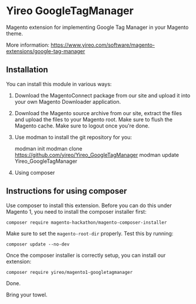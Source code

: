 # Yireo GoogleTagManager
Magento extension for implementing Google Tag Manager in your Magento theme.

More information: https://www.yireo.com/software/magento-extensions/google-tag-manager

## Installation
You can install this module in various ways:

1) Download the MagentoConnect package from our site and upload it into your own Magento
Downloader application.

2) Download the Magento source archive from our site, extract the files and upload the
files to your Magento root. Make sure to flush the Magento cache. Make sure to logout 
once you're done.

3) Use modman to install the git repository for you:

    modman init
    modman clone https://github.com/yireo/Yireo_GoogleTagManager
    modman update Yireo_GoogleTagManager

4) Using composer

## Instructions for using composer

Use composer to install this extension. Before you can do this under Magento 1, you need to install the composer installer first:

    composer require magento-hackathon/magento-composer-installer

Make sure to set the `magento-root-dir` properly. Test this by running:

    composer update --no-dev

Once the composer installer is correctly setup, you can install our extension:    

    composer require yireo/magento1-googletagmanager

Done.

Bring your towel.
